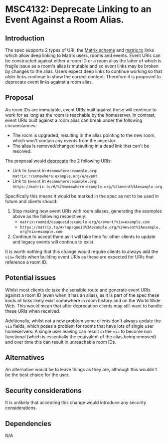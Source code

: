 # MSC4132: Deprecate Linking to an Event Against a Room Alias.

## Introduction

The spec supports 2 types of URI, the [Matrix scheme](https://spec.matrix.org/v1.10/appendices/#matrix-uri-scheme)
and [matrix.to](https://spec.matrix.org/v1.10/appendices/#matrixto-navigation) links which allow deep linking to
Matrix users, rooms and events. Event URIs can be constructed against either a room ID or a room alias the latter of
which is fragile issue as a room's alias is mutable and so event links may be broken by changes to the alias. Users
expect deep links to continue working so that older links continue to show the correct content. Therefore it is proposed
to deprecate event links against a room alias.


## Proposal

As room IDs are immutable, event URIs built against these will continue to work for as long as the room is reachable by
the homeserver. In contrast, event URIs built against a room alias can break under the following circumstances:
- The room is upgraded, resulting in the alias pointing to the new room, which won't contain any events from the
  ancestor.
- The alias is removed/changed resulting in a dead link that can't be resolved.

The proposal would [deprecate](https://spec.matrix.org/v1.10/#deprecation-policy) the 2 following URIs:
- Link to `$event` in `#somewhere:example.org`: `matrix:r/somewhere:example.org/e/event`
- Link to `$event` in `#somewhere:example.org`: `https://matrix.to/#/%23somewhere:example.org/%24event%3Aexample.org`

Specifically this means it would be marked in the spec as not to be used in future and clients should:
1. Stop making new event URIs with room aliases, generating the examples above as the following respectively:
    - `matrix:roomid/opaqueid:example.org/e/event?via=example.com`
    - `https://matrix.to/#/!opaqueid%3Aexample.org/%24event%3Aexample.org?via=example.com`
2. Continue to accept them as it will take time for other clients to update and legacy events will continue to exist.

It is worth nothing that this change would require clients to always add the `via=` fields when building event URIs as
these are expected for URIs that reference a room ID.


## Potential issues

Whilst most clients do take the sensible route and generate event URIs against a room ID (even when it has an alias), as
it is part of the spec these kinds of links likely exist somewhere in room history and on the World Wide Web. This would
mean that after deprecation clients may still want to handle these URIs when received.

Additionally, whilst not a new problem some clients don't always update the `via` fields, which poses a problem for
rooms that have lots of single user homeservers: A single user leaving can result in the `via` to become non functional
(which is essentially the equivalent of the alias being removed) and over time this can result in unreachable room IDs.


## Alternatives

An alternative would be to leave things as they are, although this wouldn't be the best choice for the user.


## Security considerations

It is unlikely that accepting this change would introduce any security considerations.


## Dependencies

N/A

